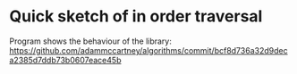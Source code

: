 Quick sketch of in order traversal
==================================

Program shows the behaviour of the library:
https://github.com/adammccartney/algorithms/commit/bcf8d736a32d9deca2385d7ddb73b0607eace45b
